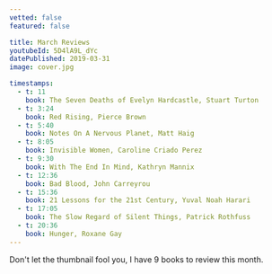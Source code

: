 ```yaml
---
vetted: false
featured: false

title: March Reviews
youtubeId: 5D4lA9L_dYc
datePublished: 2019-03-31
image: cover.jpg

timestamps:
  - t: 11
    book: The Seven Deaths of Evelyn Hardcastle, Stuart Turton
  - t: 3:24
    book: Red Rising, Pierce Brown
  - t: 5:40
    book: Notes On A Nervous Planet, Matt Haig
  - t: 8:05
    book: Invisible Women, Caroline Criado Perez 
  - t: 9:30
    book: With The End In Mind, Kathryn Mannix
  - t: 12:36
    book: Bad Blood, John Carreyrou
  - t: 15:36
    book: 21 Lessons for the 21st Century, Yuval Noah Harari
  - t: 17:05
    book: The Slow Regard of Silent Things, Patrick Rothfuss
  - t: 20:36
    book: Hunger, Roxane Gay
---
```


Don't let the thumbnail fool you, I have 9 books to review this month.
